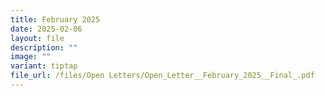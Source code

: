 ```yaml
---
title: February 2025
date: 2025-02-06
layout: file
description: ""
image: ""
variant: tiptap
file_url: /files/Open Letters/Open_Letter__February_2025__Final_.pdf
---
```

